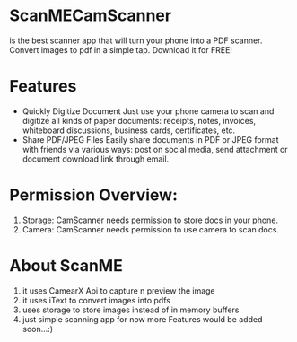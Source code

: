 # ScanMECamScanner 
is the best scanner app that will turn your phone into a PDF scanner. Convert images to pdf in a simple tap. Download it for FREE!
# Features
* Quickly Digitize Document
Just use your phone camera to scan and digitize all kinds of paper documents: receipts, notes, invoices, whiteboard discussions, business cards, certificates, etc.
* Share PDF/JPEG Files
Easily share documents in PDF or JPEG format with friends via various ways: post on social media, send attachment or document download link through email.
# Permission Overview:
1. Storage: CamScanner needs permission to store docs in your phone.
2. Camera: CamScanner needs permission to use camera to scan docs.
# About ScanME 
1. it uses CamearX Api to capture n preview the image
2. it uses iText to convert images into pdfs
3. uses storage to store images instead of in memory buffers 
4. just simple scanning app for now more Features would be added soon...:)
